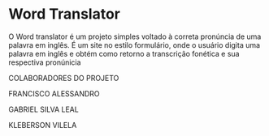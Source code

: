# Word Translator

O Word translator é um projeto simples voltado à correta pronúncia de uma palavra em inglês.
É um site no estilo formulário, onde o usuário digita uma palavra em inglês e obtém como retorno
a transcrição fonética e sua respectiva pronúnicia

COLABORADORES DO PROJETO

FRANCISCO ALESSANDRO

GABRIEL SILVA LEAL

KLEBERSON VILELA
